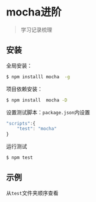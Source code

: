 # mocha进阶
> 学习记录梳理

## 安装

全局安装：
```bash
$ npm installl mocha  -g
```

项目依赖安装：
```bash
$ npm install  mocha -D
```

设置测试脚本：`package.json`内设置
```javascript
"scripts":{
    "test": "mocha"
}
```

运行测试
```bash
$ npm test
```

## 示例
从`test`文件夹顺序查看